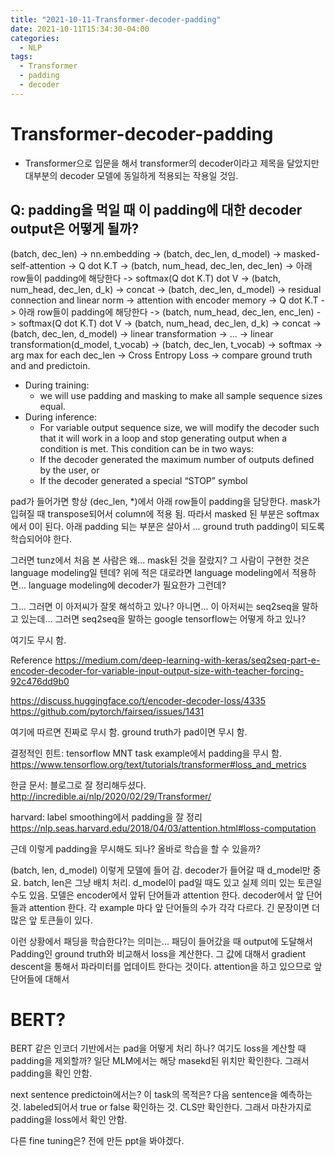 ```yaml
---
title: "2021-10-11-Transformer-decoder-padding"
date: 2021-10-11T15:34:30-04:00
categories:
  - NLP
tags:
  - Transformer
  - padding
  - decoder
---
```


# Transformer-decoder-padding

* Transformer으로 입문을 해서 transformer의 decoder이라고 제목을 달았지만 대부분의 decoder 모델에 동일하게 적용되는 작용일 것임.

## Q: padding을 먹일 때 이 padding에 대한 decoder output은 어떻게 될까?

(batch, dec_len) -> nn.embedding -> (batch, dec_len, d_model) -> masked-self-attention -> Q dot K.T -> (batch, num_head, dec_len, dec_len) -> 아래 row들이 padding에 해당한다 -> softmax(Q dot K.T) dot V -> (batch, num_head, dec_len, d_k) -> concat -> (batch, dec_len, d_model) -> residual connection and linear norm -> attention with encoder memory -> Q dot K.T -> 아래 row들이 padding에 해당한다 -> (batch, num_head, dec_len, enc_len) -> softmax(Q dot K.T) dot V -> (batch, num_head, dec_len, d_k) -> concat -> (batch, dec_len, d_model) -> linear transformation -> ... -> linear transformation(d_model, t_vocab) -> (batch, dec_len, t_vocab) -> softmax -> arg max for each dec_len -> Cross Entropy Loss -> compare ground truth and and predictoin.


* During training: 
  * we will use padding and masking to make all sample sequence sizes equal.
* During inference: 
  * For variable output sequence size, we will modify the decoder such that it will work in a loop and stop generating output when a condition is met. This condition can be in two ways:
  * If the decoder generated the maximum number of outputs defined by the user, or
  * If the decoder generated a special “STOP” symbol


pad가 들어가면 항상 (dec_len, *)에서 아래 row들이 padding을 담당한다. mask가 입혀질 때 transpose되어서 column에 적용 됨. 따라서 masked 된 부분은 softmax에서 0이 된다. 아래 padding 되는 부분은 살아서 ... ground truth padding이 되도록 학습되어야 한다. 

그러면 tunz에서 처음 본 사람은 왜... mask된 것을 잘랐지? 그 사람이 구현한 것은 language modeling일 텐데? 위에 적은 대로라면 language modeling에서 적용하면... language modeling에 decoder가 필요한가 그런데? 

그...  그러면 이 아저씨가 잘못 해석하고 있나? 아니면... 이 아저씨는 seq2seq을 말하고 있는데... 그러면 seq2seq을 말하는 google tensorflow는 어떻게 하고 있나? 

여기도 무시 함.

Reference
https://medium.com/deep-learning-with-keras/seq2seq-part-e-encoder-decoder-for-variable-input-output-size-with-teacher-forcing-92c476dd9b0



https://discuss.huggingface.co/t/encoder-decoder-loss/4335
https://github.com/pytorch/fairseq/issues/1431

여기에 따르면 진짜로 무시 함. ground truth가 pad이면 무시 함. 

결정적인 힌트: tensorflow MNT task example에서 padding을 무시 함.
https://www.tensorflow.org/text/tutorials/transformer#loss_and_metrics

한글 문서: 블로그로 잘 정리해두셨다.
http://incredible.ai/nlp/2020/02/29/Transformer/

harvard: label smoothing에서 padding을 잘 정리
https://nlp.seas.harvard.edu/2018/04/03/attention.html#loss-computation


근데 이렇게 padding을 무시해도 되나? 올바로 학습을 할 수 있을까?

(batch, len, d_model) 이렇게 모델에 들어 감. 
decoder가 들어갈 때 d_model만 중요. batch, len은 그냥 배치 처리. d_model이 pad일 때도 있고 실제 의미 있는 토큰일 수도 있음. 모델은 encoder에서 앞뒤 단어들과 attention 한다. decoder에서 앞 단어들과 attention 한다. 각 example 마다 앞 단어들의 수가 각각 다르다. 긴 문장이면 더 많은 앞 토큰들이 있다. 

이런 상황에서 패딩을 학습한다?는 의미는... 패딩이 들어갔을 때 output에 도달해서 Padding인 ground truth와 비교해서 loss을 계산한다. 그 값에 대해서 gradient descent을 통해서 파라미터를 업데이트 한다는 것이다. attention을 하고 있으므로 앞 단어들에 대해서 

# BERT?
BERT 같은 인코더 기반에서는 pad을 어떻게 처리 하나? 여기도 loss을 계산할 때 padding을 제외할까? 일단 MLM에서는 해당 masekd된 위치만 확인한다. 그래서 padding을 확인 안함.

next sentence predictoin에서는? 이 task의 목적은? 다음 sentence을 예측하는 것. labeled되어서 true or false 확인하는 것. CLS만 확인한다. 그래서 마찬가지로 padding을 loss에서 확인 안함. 

다른 fine tuning은? 전에 만든 ppt을 봐야겠다. 